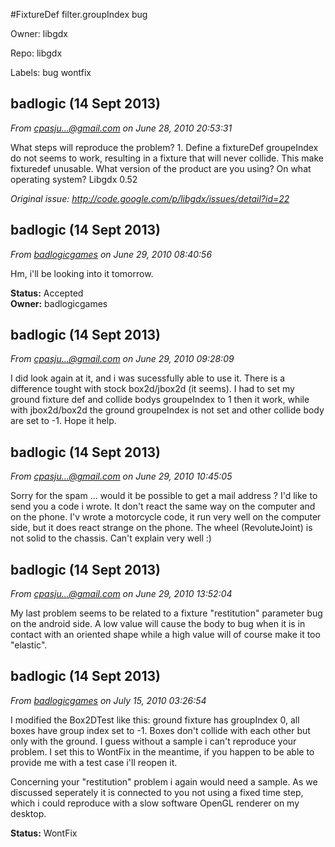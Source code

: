 #FixtureDef filter.groupIndex bug

Owner: libgdx

Repo: libgdx

Labels: bug wontfix 

## badlogic (14 Sept 2013)

_From [cpasju...@gmail.com](https://code.google.com/u/107955730618067784412/) on June 28, 2010 20:53:31_

What steps will reproduce the problem? 1. Define a fixtureDef groupeIndex do not seems to work, resulting in a fixture that will never collide. This make fixturedef unusable. What version of the product are you using? On what operating system? Libgdx 0.52

_Original issue: http://code.google.com/p/libgdx/issues/detail?id=22_


## badlogic (14 Sept 2013)

_From [badlogicgames](https://code.google.com/u/badlogicgames/) on June 29, 2010 08:40:56_

Hm, i'll be looking into it tomorrow.

**Status:** Accepted  
**Owner:** badlogicgames  


## badlogic (14 Sept 2013)

_From [cpasju...@gmail.com](https://code.google.com/u/107955730618067784412/) on June 29, 2010 09:28:09_

I did look again at it, and i was sucessfully able to use it. There is a difference tought with stock box2d/jbox2d (it seems). I had to set my ground fixture def and collide bodys groupeIndex to 1 then it work, while with jbox2d/box2d the ground groupeIndex is not set and other collide body are set to -1.
Hope it help.


## badlogic (14 Sept 2013)

_From [cpasju...@gmail.com](https://code.google.com/u/107955730618067784412/) on June 29, 2010 10:45:05_

Sorry for the spam ... would it be possible to get a mail address ? I'd like to send you a code i wrote. It don't react the same way on the computer and on the phone. I'v wrote a motorcycle code, it run very well on the computer side, but it does react strange on the phone. The wheel (RevoluteJoint) is not solid to the chassis. Can't explain very well :)


## badlogic (14 Sept 2013)

_From [cpasju...@gmail.com](https://code.google.com/u/107955730618067784412/) on June 29, 2010 13:52:04_

My last problem seems to be related to a fixture "restitution" parameter bug on the android side. A low value will cause the body to bug when it is in contact with an oriented shape while a high value will of course make it too "elastic".


## badlogic (14 Sept 2013)

_From [badlogicgames](https://code.google.com/u/badlogicgames/) on July 15, 2010 03:26:54_

I modified the Box2DTest like this: ground fixture has groupIndex 0, all boxes have group index set to -1. Boxes don't collide with each other but only with the ground. I guess without a sample i can't reproduce your problem. I set this to WontFix in the meantime, if you happen to be able to provide me with a test case i'll reopen it.

Concerning your "restitution" problem i again would need a sample. As we discussed seperately it is connected to you not using a fixed time step, which i could reproduce with a slow software OpenGL renderer on my desktop.

**Status:** WontFix  


